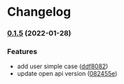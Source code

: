 # Changelog

### [0.1.5](https://github.com/go-sdk/proto/compare/v0.1.4...v0.1.5) (2022-01-28)


### Features

* add user simple case ([ddf8082](https://github.com/go-sdk/proto/commit/ddf80821c9584079af43b69a4932df0819d5ae3a))
* update open api version ([082455e](https://github.com/go-sdk/proto/commit/082455ea4be92c11f63e551289c4273da4535284))
